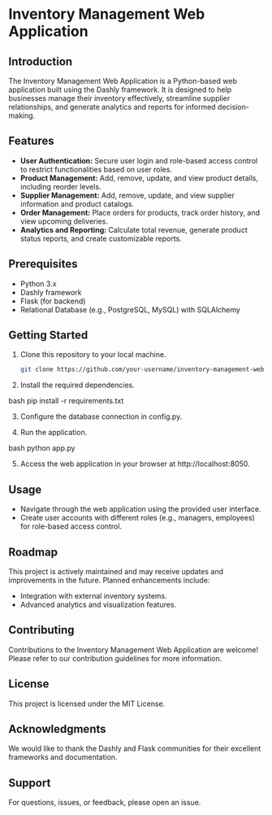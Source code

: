 # Inventory Management Web Application

## Introduction

The Inventory Management Web Application is a Python-based web application built using the Dashly framework. It is designed to help businesses manage their inventory effectively, streamline supplier relationships, and generate analytics and reports for informed decision-making.

## Features

- **User Authentication:** Secure user login and role-based access control to restrict functionalities based on user roles.
- **Product Management:** Add, remove, update, and view product details, including reorder levels.
- **Supplier Management:** Add, remove, update, and view supplier information and product catalogs.
- **Order Management:** Place orders for products, track order history, and view upcoming deliveries.
- **Analytics and Reporting:** Calculate total revenue, generate product status reports, and create customizable reports.

## Prerequisites

- Python 3.x
- Dashly framework
- Flask (for backend)
- Relational Database (e.g., PostgreSQL, MySQL) with SQLAlchemy

## Getting Started

1. Clone this repository to your local machine.

   ```bash
   git clone https://github.com/your-username/inventory-management-webapp.git


2. Install the required dependencies.

  bash
  pip install -r requirements.txt

3. Configure the database connection in config.py.

4. Run the application.

  bash
  python app.py

5. Access the web application in your browser at http://localhost:8050.

## Usage

- Navigate through the web application using the provided user interface.
- Create user accounts with different roles (e.g., managers, employees) for role-based access control.

## Roadmap

This project is actively maintained and may receive updates and improvements in the future. Planned enhancements include:

- Integration with external inventory systems.
- Advanced analytics and visualization features.

## Contributing

Contributions to the Inventory Management Web Application are welcome! Please refer to our contribution guidelines for more information.

## License

This project is licensed under the MIT License.

## Acknowledgments

We would like to thank the Dashly and Flask communities for their excellent frameworks and documentation.

## Support

For questions, issues, or feedback, please open an issue.
